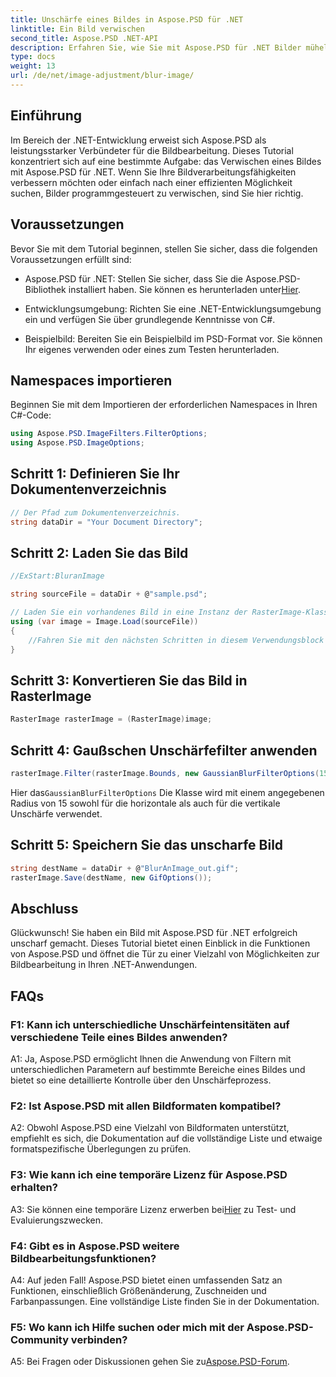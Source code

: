 ```yaml
---
title: Unschärfe eines Bildes in Aspose.PSD für .NET
linktitle: Ein Bild verwischen
second_title: Aspose.PSD .NET-API
description: Erfahren Sie, wie Sie mit Aspose.PSD für .NET Bilder mühelos verwischen. Eine Schritt-für-Schritt-Anleitung für die nahtlose Bildbearbeitung in Ihren C#-Projekten.
type: docs
weight: 13
url: /de/net/image-adjustment/blur-image/
---
```

## Einführung

Im Bereich der .NET-Entwicklung erweist sich Aspose.PSD als leistungsstarker Verbündeter für die Bildbearbeitung. Dieses Tutorial konzentriert sich auf eine bestimmte Aufgabe: das Verwischen eines Bildes mit Aspose.PSD für .NET. Wenn Sie Ihre Bildverarbeitungsfähigkeiten verbessern möchten oder einfach nach einer effizienten Möglichkeit suchen, Bilder programmgesteuert zu verwischen, sind Sie hier richtig.

## Voraussetzungen

Bevor Sie mit dem Tutorial beginnen, stellen Sie sicher, dass die folgenden Voraussetzungen erfüllt sind:

-  Aspose.PSD für .NET: Stellen Sie sicher, dass Sie die Aspose.PSD-Bibliothek installiert haben. Sie können es herunterladen unter[Hier](https://releases.aspose.com/psd/net/).

- Entwicklungsumgebung: Richten Sie eine .NET-Entwicklungsumgebung ein und verfügen Sie über grundlegende Kenntnisse von C#.

- Beispielbild: Bereiten Sie ein Beispielbild im PSD-Format vor. Sie können Ihr eigenes verwenden oder eines zum Testen herunterladen.

## Namespaces importieren

Beginnen Sie mit dem Importieren der erforderlichen Namespaces in Ihren C#-Code:

```csharp
using Aspose.PSD.ImageFilters.FilterOptions;
using Aspose.PSD.ImageOptions;
```

## Schritt 1: Definieren Sie Ihr Dokumentenverzeichnis

```csharp
// Der Pfad zum Dokumentenverzeichnis.
string dataDir = "Your Document Directory";
```

## Schritt 2: Laden Sie das Bild

```csharp
//ExStart:BluranImage

string sourceFile = dataDir + @"sample.psd";

// Laden Sie ein vorhandenes Bild in eine Instanz der RasterImage-Klasse
using (var image = Image.Load(sourceFile))
{
    //Fahren Sie mit den nächsten Schritten in diesem Verwendungsblock fort
}
```

## Schritt 3: Konvertieren Sie das Bild in RasterImage

```csharp
RasterImage rasterImage = (RasterImage)image;
```

## Schritt 4: Gaußschen Unschärfefilter anwenden

```csharp
rasterImage.Filter(rasterImage.Bounds, new GaussianBlurFilterOptions(15, 15));
```

 Hier das`GaussianBlurFilterOptions` Die Klasse wird mit einem angegebenen Radius von 15 sowohl für die horizontale als auch für die vertikale Unschärfe verwendet.

## Schritt 5: Speichern Sie das unscharfe Bild

```csharp
string destName = dataDir + @"BlurAnImage_out.gif";
rasterImage.Save(destName, new GifOptions());
```

## Abschluss

Glückwunsch! Sie haben ein Bild mit Aspose.PSD für .NET erfolgreich unscharf gemacht. Dieses Tutorial bietet einen Einblick in die Funktionen von Aspose.PSD und öffnet die Tür zu einer Vielzahl von Möglichkeiten zur Bildbearbeitung in Ihren .NET-Anwendungen.

## FAQs

### F1: Kann ich unterschiedliche Unschärfeintensitäten auf verschiedene Teile eines Bildes anwenden?

A1: Ja, Aspose.PSD ermöglicht Ihnen die Anwendung von Filtern mit unterschiedlichen Parametern auf bestimmte Bereiche eines Bildes und bietet so eine detaillierte Kontrolle über den Unschärfeprozess.

### F2: Ist Aspose.PSD mit allen Bildformaten kompatibel?

A2: Obwohl Aspose.PSD eine Vielzahl von Bildformaten unterstützt, empfiehlt es sich, die Dokumentation auf die vollständige Liste und etwaige formatspezifische Überlegungen zu prüfen.

### F3: Wie kann ich eine temporäre Lizenz für Aspose.PSD erhalten?

 A3: Sie können eine temporäre Lizenz erwerben bei[Hier](https://purchase.aspose.com/temporary-license/) zu Test- und Evaluierungszwecken.

### F4: Gibt es in Aspose.PSD weitere Bildbearbeitungsfunktionen?

A4: Auf jeden Fall! Aspose.PSD bietet einen umfassenden Satz an Funktionen, einschließlich Größenänderung, Zuschneiden und Farbanpassungen. Eine vollständige Liste finden Sie in der Dokumentation.

### F5: Wo kann ich Hilfe suchen oder mich mit der Aspose.PSD-Community verbinden?

 A5: Bei Fragen oder Diskussionen gehen Sie zu[Aspose.PSD-Forum](https://forum.aspose.com/c/psd/34).